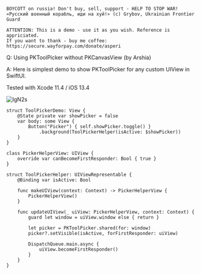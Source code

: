 ```
BOYCOTT on russia! Don't buy, sell, support - HELP TO STOP WAR!
«Русский военный корабль, иди на хуй!» (c) Grybov, Ukrainian Frontier Guard

ATTENTION: This is a demo - use it as you wish. Reference is appriciated.
If you want to thank - buy me coffee: https://secure.wayforpay.com/donate/asperi
```

Q: Using PKToolPicker without PKCanvasView (by Arshia)

A: Here is simplest demo to show PKToolPicker for any custom UIView in SwiftUI.

Tested with Xcode 11.4 / iOS 13.4

![IgN2s](https://user-images.githubusercontent.com/62171579/175239730-663a6826-f19c-4903-9674-c8a1856913cc.gif)

```
struct ToolPickerDemo: View {
    @State private var showPicker = false
    var body: some View {
        Button("Picker") { self.showPicker.toggle() }
            .background(ToolPickerHelper(isActive: $showPicker))
    }
}

class PickerHelperView: UIView {
    override var canBecomeFirstResponder: Bool { true }
}

struct ToolPickerHelper: UIViewRepresentable {
    @Binding var isActive: Bool

    func makeUIView(context: Context) -> PickerHelperView {
        PickerHelperView()
    }

    func updateUIView(_ uiView: PickerHelperView, context: Context) {
        guard let window = uiView.window else { return }

        let picker = PKToolPicker.shared(for: window)
        picker?.setVisible(isActive, forFirstResponder: uiView)

        DispatchQueue.main.async {
            uiView.becomeFirstResponder()
        }
    }
}
```
